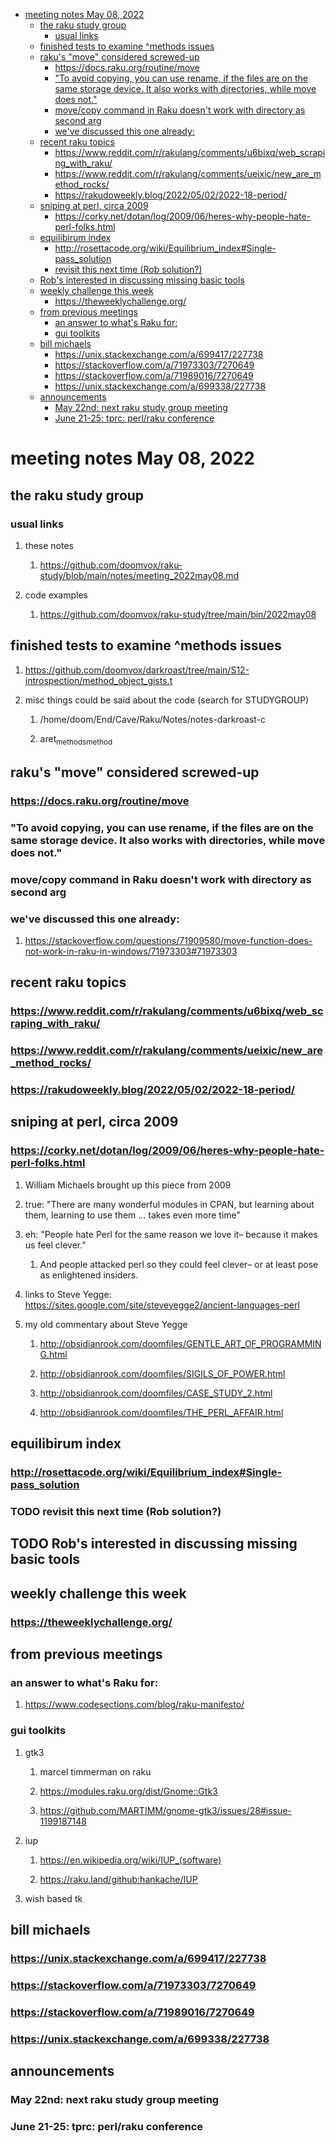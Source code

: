 - [meeting notes May 08, 2022](#org453866a)
  - [the raku study group](#orgd7149ec)
    - [usual links](#org163f926)
  - [finished tests to examine ^methods issues](#org87b72a6)
  - [raku's "move" considered screwed-up](#org61146e9)
    - [<https://docs.raku.org/routine/move>](#org672b5f6)
    - ["To avoid copying, you can use rename, if the files are on the same storage device. It also works with directories, while move does not."](#org89cbc81)
    - [move/copy command in Raku doesn't work with directory as second arg](#orgde32d27)
    - [we've discussed this one already:](#orgd827adc)
  - [recent raku topics](#org01356d0)
    - [<https://www.reddit.com/r/rakulang/comments/u6bixq/web_scraping_with_raku/>](#org2138abb)
    - [<https://www.reddit.com/r/rakulang/comments/ueixic/new_are_method_rocks/>](#org1d4f9d4)
    - [<https://rakudoweekly.blog/2022/05/02/2022-18-period/>](#org7d66cf3)
  - [sniping at perl, circa 2009](#org918e558)
    - [<https://corky.net/dotan/log/2009/06/heres-why-people-hate-perl-folks.html>](#org00c6dd1)
  - [equilibirum index](#org9491dc0)
    - [<http://rosettacode.org/wiki/Equilibrium_index#Single-pass_solution>](#orgdb038ea)
    - [revisit this next time (Rob solution?)](#org047a819)
  - [Rob's interested in discussing missing basic tools](#org0bda0a7)
  - [weekly challenge this week](#org17768c3)
    - [<https://theweeklychallenge.org/>](#orgb737766)
  - [from previous meetings](#org2efd800)
    - [an answer to what's Raku for:](#org5396eb1)
    - [gui toolkits](#orgf494ea7)
  - [bill michaels](#org71d2fe9)
    - [<https://unix.stackexchange.com/a/699417/227738>](#org255aad4)
    - [<https://stackoverflow.com/a/71973303/7270649>](#org93d3ea3)
    - [<https://stackoverflow.com/a/71989016/7270649>](#org5c62c05)
    - [<https://unix.stackexchange.com/a/699338/227738>](#orgcc0d3aa)
  - [announcements](#orgb904ef0)
    - [May 22nd: next raku study group meeting](#orge3d341c)
    - [June 21-25: tprc: perl/raku conference](#org7f05684)


<a id="org453866a"></a>

# meeting notes May 08, 2022


<a id="orgd7149ec"></a>

## the raku study group


<a id="org163f926"></a>

### usual links

1.  these notes

    1.  <https://github.com/doomvox/raku-study/blob/main/notes/meeting_2022may08.md>

2.  code examples

    1.  <https://github.com/doomvox/raku-study/tree/main/bin/2022may08>


<a id="org87b72a6"></a>

## finished tests to examine ^methods issues

1.  <https://github.com/doomvox/darkroast/tree/main/S12-introspection/method_object_gists.t>

2.  misc things could be said about the code (search for STUDYGROUP)

    1.  /home/doom/End/Cave/Raku/Notes/notes-darkroast-c
    
    2.  aret<sub>methods</sub><sub>method</sub>


<a id="org61146e9"></a>

## raku's "move" considered screwed-up


<a id="org672b5f6"></a>

### <https://docs.raku.org/routine/move>


<a id="org89cbc81"></a>

### "To avoid copying, you can use rename, if the files are on the same storage device. It also works with directories, while move does not."


<a id="orgde32d27"></a>

### move/copy command in Raku doesn't work with directory as second arg


<a id="orgd827adc"></a>

### we've discussed this one already:

1.  <https://stackoverflow.com/questions/71909580/move-function-does-not-work-in-raku-in-windows/71973303#71973303>


<a id="org01356d0"></a>

## recent raku topics


<a id="org2138abb"></a>

### <https://www.reddit.com/r/rakulang/comments/u6bixq/web_scraping_with_raku/>


<a id="org1d4f9d4"></a>

### <https://www.reddit.com/r/rakulang/comments/ueixic/new_are_method_rocks/>


<a id="org7d66cf3"></a>

### <https://rakudoweekly.blog/2022/05/02/2022-18-period/>


<a id="org918e558"></a>

## sniping at perl, circa 2009


<a id="org00c6dd1"></a>

### <https://corky.net/dotan/log/2009/06/heres-why-people-hate-perl-folks.html>

1.  William Michaels brought up this piece from 2009

2.  true: "There are many wonderful modules in CPAN, but learning about them, learning to use them &#x2026; takes even more time"

3.  eh: "People hate Perl for the same reason we love it&#x2013; because it makes us feel clever."

    1.  And people attacked perl so they could feel clever&#x2013; or at least pose as enlightened insiders.

4.  links to Steve Yegge: <https://sites.google.com/site/steveyegge2/ancient-languages-perl>

5.  my old commentary about Steve Yegge

    1.  <http://obsidianrook.com/doomfiles/GENTLE_ART_OF_PROGRAMMING.html>
    
    2.  <http://obsidianrook.com/doomfiles/SIGILS_OF_POWER.html>
    
    3.  <http://obsidianrook.com/doomfiles/CASE_STUDY_2.html>
    
    4.  <http://obsidianrook.com/doomfiles/THE_PERL_AFFAIR.html>


<a id="org9491dc0"></a>

## equilibirum index


<a id="orgdb038ea"></a>

### <http://rosettacode.org/wiki/Equilibrium_index#Single-pass_solution>


<a id="org047a819"></a>

### TODO revisit this next time (Rob solution?)


<a id="org0bda0a7"></a>

## TODO Rob's interested in discussing missing basic tools


<a id="org17768c3"></a>

## weekly challenge this week


<a id="orgb737766"></a>

### <https://theweeklychallenge.org/>


<a id="org2efd800"></a>

## from previous meetings


<a id="org5396eb1"></a>

### an answer to what's Raku for:

1.  <https://www.codesections.com/blog/raku-manifesto/>


<a id="orgf494ea7"></a>

### gui toolkits

1.  gtk3

    1.  marcel timmerman on raku
    
    2.  <https://modules.raku.org/dist/Gnome::Gtk3>
    
    3.  <https://github.com/MARTIMM/gnome-gtk3/issues/28#issue-1199187148>

2.  iup

    1.  <https://en.wikipedia.org/wiki/IUP_(software)>
    
    2.  <https://raku.land/github:hankache/IUP>

3.  wish based tk


<a id="org71d2fe9"></a>

## bill michaels


<a id="org255aad4"></a>

### <https://unix.stackexchange.com/a/699417/227738>


<a id="org93d3ea3"></a>

### <https://stackoverflow.com/a/71973303/7270649>


<a id="org5c62c05"></a>

### <https://stackoverflow.com/a/71989016/7270649>


<a id="orgcc0d3aa"></a>

### <https://unix.stackexchange.com/a/699338/227738>


<a id="orgb904ef0"></a>

## announcements


<a id="orge3d341c"></a>

### May 22nd: next raku study group meeting


<a id="org7f05684"></a>

### June 21-25: tprc: perl/raku conference
